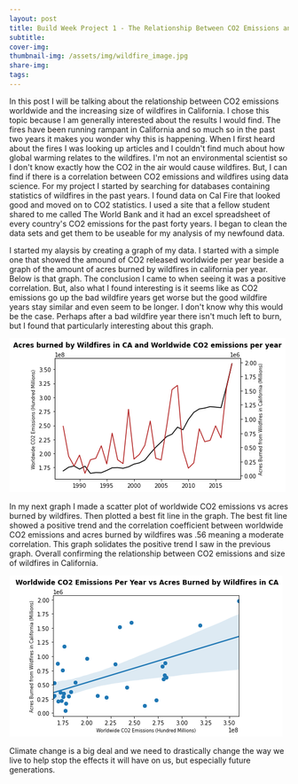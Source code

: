 ```yaml
---
layout: post
title: Build Week Project 1 - The Relationship Between CO2 Emissions and Wildfires in California
subtitle: 
cover-img:
thumbnail-img: /assets/img/wildfire_image.jpg
share-img: 
tags: 
---
```


In this post I will be talking about the relationship between CO2 emissions worldwide and the increasing size of wildfires in California. I chose this topic because I am generally interested about the results I would find. The fires have been running rampant in California and so much so in the past two years it makes you wonder why this is happening.  When I first heard about the fires I was looking up articles and I couldn't find much about how global warming relates to the wildfires. I'm not an environmental scientist so I don't know exactly how the CO2 in the air would cause wildfires. But, I can find if there is a correlation between CO2 emissions and wildfires using data science.
For my project I started by searching for databases containing statistics of wildfires in the past years. I found data on Cal Fire that looked good and moved on to CO2 statistics. I used a site that a fellow student shared to me called The World Bank and it had an excel spreadsheet of every country's CO2 emissions for the past forty years. I began to clean the data sets and get them to be useable for my analysis of my newfound data.
  
I started my alaysis by creating a graph of my data. I started with a simple one that showed the amound of CO2 released worldwide per year beside a graph of the amount of acres burned by wildfires in california per year. Below is that graph. The conclusion I came to when seeing it was a positive correlation. But, also what I found interesting is it seems like as CO2 emissions go up the bad wildfire years get worse but the good wildfire years stay similar and even seem to be longer. I don't know why this would be the case. Perhaps after a bad wildfire year there isn't much left to burn, but I found that particularly interesting about this graph.
  
![graph](/assets/img/image1.png)
  
In my next graph I made a scatter plot of worldwide CO2 emissions vs acres burned by wildfires. Then plotted a best fit line in the graph. The best fit line showed a positive trend and the correlation coefficient between worldwide CO2 emissions and acres burned by wildfires was .56 meaning a moderate correlation. This graph solidates the positive trend I saw in the previous graph. Overall confirming the relationship between CO2 emissions and size of wildfires in California.
  
![graph](/assets/img/image2.png)
  
Climate change is a big deal and we need to drastically change the way we live to help stop the effects it will have on us, but especially future generations. 
  
